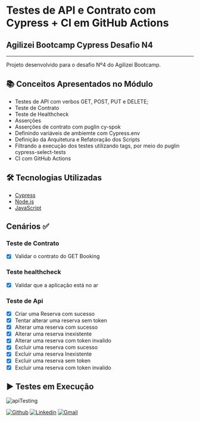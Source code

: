 # Testes de API e Contrato com Cypress + CI em GitHub Actions
## Agilizei Bootcamp Cypress Desafio N4
---
Projeto desenvolvido para o desafio Nº4 do Agilizei Bootcamp.

## :books: Conceitos Apresentados no Módulo
- Testes de API com verbos GET, POST, PUT e DELETE;
- Teste de Contrato
- Teste de Healthcheck
- Asserções
- Asserções de contrato com puglin cy-spok
- Definindo variáveis de ambiemte com Cypress.env
- Definição da Arquitetura e Refatoração dos Scripts
- Filtrando a execução dos testes utilizando tags, por meio do puglin cypress-select-tests 
- CI com GitHub Actions
## :hammer_and_wrench: Tecnologias Utilizadas
- [Cypress](https://www.cypress.io/)
- [Node.js](https://nodejs.org/en/)
- [JavaScript](https://developer.mozilla.org/pt-BR/docs/Web/JavaScript)

 ## Cenários :white_check_mark:
 ### Teste de Contrato
 - [x] Validar o contrato do GET Booking
 ### Teste healthcheck
 - [x] Validar que a aplicação está no ar
 ### Teste de Api
- [x] Criar uma Reserva com sucesso 
- [x] Tentar alterar uma reserva sem token
- [x] Alterar uma reserva com sucesso
- [x] Alterar uma reserva inexistente
- [x] Alterar uma reserva com token invalido
- [x] Excluir uma reserva com sucesso
- [x] Excluir uma reserva Inexistente
- [x] Excluir uma reserva sem token
- [x] Excluir uma reserva com token invalido
## ▶️ Testes em Execução
![apiTesting](https://user-images.githubusercontent.com/52136006/116127369-1f978780-a69e-11eb-8ac6-569fa51247ec.gif)


[![Github](https://img.shields.io/badge/-Github-595D60?style=flat-square&logo=Github&logoColor=white&link=https://github.com/reneeazevedo/)](https://github.com/reneeazevedo)
[![Linkedin](https://img.shields.io/badge/-LinkedIn-595D60?style=flat-square&logo=Linkedin&logoColor=white&link=https://www.linkedin.com/in/ren%C3%A9e-moura-ctfl-ctal-tae-ctfl-at-85b90a13a/)](https://www.linkedin.com/in/ren%C3%A9e-moura-ctfl-ctal-tae-ctfl-at-85b90a13a/)
[![Gmail](https://img.shields.io/badge/-Gmail-595D60?style=flat-square&logo=Gmail&logoColor=white&link=mailto:renee.azevedosys@gmail.com/)](mailto:renee.azevedosys@gmail.com/)
